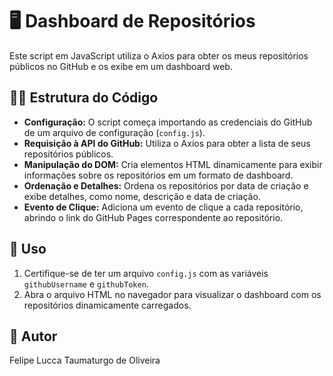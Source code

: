 # 🖥️ Dashboard de Repositórios

Este script em JavaScript utiliza o Axios para obter os meus repositórios públicos no GitHub e os exibe em um dashboard web.

## 👨‍💻 Estrutura do Código

- **Configuração:** O script começa importando as credenciais do GitHub de um arquivo de configuração (`config.js`).
- **Requisição à API do GitHub:** Utiliza o Axios para obter a lista de seus repositórios públicos.
- **Manipulação do DOM:** Cria elementos HTML dinamicamente para exibir informações sobre os repositórios em um formato de dashboard.
- **Ordenação e Detalhes:** Ordena os repositórios por data de criação e exibe detalhes, como nome, descrição e data de criação.
- **Evento de Clique:** Adiciona um evento de clique a cada repositório, abrindo o link do GitHub Pages correspondente ao repositório.

## 🔎 Uso

1. Certifique-se de ter um arquivo `config.js` com as variáveis `githubUsername` e `githubToken`.
2. Abra o arquivo HTML no navegador para visualizar o dashboard com os repositórios dinamicamente carregados.

## 📌 Autor

Felipe Lucca Taumaturgo de Oliveira 

